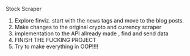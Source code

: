 Stock Scraper

1)	Explore finviz. start with the news tags and move to the blog posts.
2)	Make changes to the original crypto and currency scraper
3)	implementation to the API allready made , find and send data
4)	FINISH THE FUCKING PROJECT
5)	Try to make everything in OOP!!!!
		
	